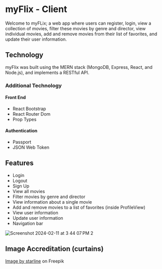 # myFlix - Client

Welcome to myFLix; a web app where users can register, login, view a collection of movies, filter these movies by genre and director, view individual movies, add and remove movies from their list of favorites, and update their user information. 

## Technology

myFlix was built using the MERN stack (MongoDB, Express, React, and Node.js), and implements a RESTful API. 

### Additional Technology

#### Front End
* React Bootstrap
* React Router Dom
* Prop Types

#### Authentication
* Passport
* JSON Web Token

## Features
* Login
* Logout
* Sign Up
* View all movies
* Filter movies by genre and director
* View information about a single movie
* Add and remove movies to a list of favorites (inside ProfileView)
* View user information
* Update user information
* Navigation bar

![Screenshot 2024-02-11 at 3 44 07 PM 2](https://github.com/bphil1041/myFlix-client/assets/140545982/78186be4-f1aa-41b6-9955-27fca4ce2900)

## Image Accreditation (curtains)
<a href="https://www.freepik.com/free-vector/theater-cinema-curtains-with-focus-light-vector-illustration_26569064.htm">Image by starline</a> on Freepik

